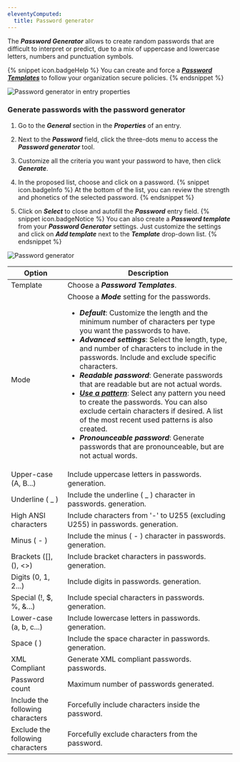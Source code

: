 ```yaml
---
eleventyComputed:
  title: Password generator
---
```

The ***Password Generator*** allows to create random passwords that are difficult to interpret or predict, due to a mix of uppercase and lowercase letters, numbers and punctuation symbols.

{% snippet icon.badgeHelp %}
You can create and force a [***Password Templates***](/server/web-interface/administration/templates/password-templates/) to follow your organization secure policies.
{% endsnippet %}

![Password generator in entry properties](https://cdnweb.devolutions.net/docs/en/server/ServerOp4086.png)

### Generate passwords with the password generator

1. Go to the ***General*** section in the ***Properties*** of an entry.
1. Next to the ***Password*** field, click the three-dots menu to access the ***Password generator*** tool.
1. Customize all the criteria you want your password to have, then click ***Generate***.
1. In the proposed list, choose and click on a password.
{% snippet icon.badgeInfo %}
At the bottom of the list, you can review the strength and phonetics of the selected password.
{% endsnippet %}

1. Click on ***Select*** to close and autofill the ***Password*** entry field.
{% snippet icon.badgeNotice %}
You can also create a ***Password template*** from your ***Password Generator*** settings. Just customize the settings and click on ***Add template*** next to the ***Template*** drop-down list.
{% endsnippet %}

![Password generator](https://cdnweb.devolutions.net/docs/en/server/ServerOp4085.png)

| Option                           | Description                                                                    |
|----------------------------------|--------------------------------------------------------------------------------|
| Template                         | Choose a ***Password Templates***.                                             |
| Mode                             | Choose a ***Mode*** setting for the passwords.<ul><li>***Default***: Customize the length and the minimum number of characters per type you want the passwords to have.</li><li>***Advanced settings***: Select the length, type, and number of characters to include in the passwords. Include and exclude specific characters.</li><li>***Readable password***: Generate passwords that are readable but are not actual words.</li><li>[***Use a pattern***](/server/web-interface/administration/templates/password-templates/use-a-pattern-password/): Select any pattern you need to create the passwords. You can also exclude certain characters if desired. A list of the most recent used patterns is also created.</li><li>***Pronounceable password***: Generate passwords that are pronounceable, but are not actual words.</li></ul> |
| Upper-case (A, B...)             | Include uppercase letters in passwords. generation.                            |
| Underline ( _ )                  | Include the underline ( _ ) character in passwords. generation.                |
| High ANSI characters             | Include characters from '-' to U255 (excluding U255) in passwords. generation. |
| Minus ( - )                      | Include the minus ( - ) character in passwords. generation.                    |
| Brackets ([], (), <>)         | Include bracket characters in passwords. generation.                           |
| Digits (0, 1, 2...)              | Include digits in passwords. generation.                                       |
| Special (!, $, %, &...)          | Include special characters in passwords. generation.                           |
| Lower-case (a, b, c...)          | Include lowercase letters in passwords. generation.                            |
| Space ( )                        | Include the space character in passwords. generation.                          |
| XML Compliant                    | Generate XML compliant passwords. passwords.                                   |
| Password count                   | Maximum number of passwords generated.                                         |
| Include the following characters | Forcefully include characters inside the password.                             |
| Exclude the following characters | Forcefully exclude characters from the password.                               |
